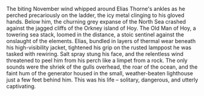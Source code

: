 The biting November wind whipped around Elias Thorne's ankles as he perched precariously on the ladder, the icy metal clinging to his gloved hands.  Below him, the churning grey expanse of the North Sea crashed against the jagged cliffs of the Orkney island of Hoy.  The Old Man of Hoy, a towering sea stack, loomed in the distance, a stoic sentinel against the onslaught of the elements. Elias, bundled in layers of thermal wear beneath his high-visibility jacket, tightened his grip on the rusted lamppost he was tasked with rewiring. Salt spray stung his face, and the relentless wind threatened to peel him from his perch like a limpet from a rock.  The only sounds were the shriek of the gulls overhead, the roar of the ocean, and the faint hum of the generator housed in the small, weather-beaten lighthouse just a few feet behind him.  This was his life – solitary, dangerous, and utterly captivating.
